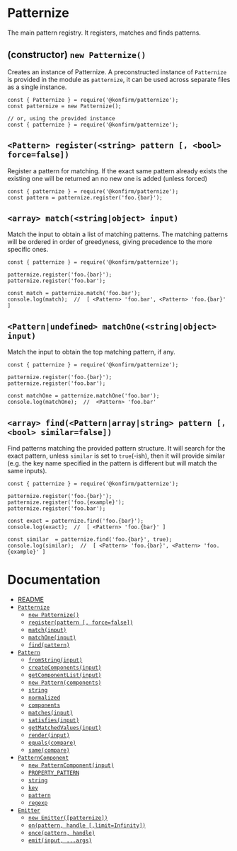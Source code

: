 # Patternize
The main pattern registry. It registers, matches and finds patterns.

## (constructor) `new Patternize()`
Creates an instance of Patternize. A preconstructed instance of `Patternize` is provided in the module as `patternize`, it can be used across separate files as a single instance.
```
const { Patternize } = require('@konfirm/patternize');
const patternize = new Patternize();

// or, using the provided instance
const { patternize } = require('@konfirm/patternize');
```

## `<Pattern> register(<string> pattern [, <bool> force=false])`
Register a pattern for matching. If the exact same pattern already exists the existing one will be returned an no new one is added (unless forced)
```
const { patternize } = require('@konfirm/patternize');
const pattern = patternize.register('foo.{bar}');
```

## `<array> match(<string|object> input)`
Match the input to obtain a list of matching patterns.
The matching patterns will be ordered in order of greedyness, giving precedence to the more specific ones.
```
const { patternize } = require('@konfirm/patternize');

patternize.register('foo.{bar}');
patternize.register('foo.bar');

const match = patternize.match('foo.bar');
console.log(match);  //  [ <Pattern> 'foo.bar', <Pattern> 'foo.{bar}' ]
```

## `<Pattern|undefined> matchOne(<string|object> input)`
Match the input to obtain the top matching pattern, if any.
```
const { patternize } = require('@konfirm/patternize');

patternize.register('foo.{bar}');
patternize.register('foo.bar');

const matchOne = patternize.matchOne('foo.bar');
console.log(matchOne);  //  <Pattern> 'foo.bar'
```

## `<array> find(<Pattern|array|string> pattern [, <bool> similar=false])`
Find patterns matching the provided pattern structure. It will search for the exact pattern, unless `similar` is set to `true`(-ish), then it will provide similar (e.g. the key name specified in the pattern is different but will match the same inputs).
```
const { patternize } = require('@konfirm/patternize');

patternize.register('foo.{bar}');
patternize.register('foo.{example}');
patternize.register('foo.bar');

const exact = patternize.find('foo.{bar}');
console.log(exact);  //  [ <Pattern> 'foo.{bar}' ]

const similar  = patternize.find('foo.{bar}', true);
console.log(similar);  //  [ <Pattern> 'foo.{bar}', <Pattern> 'foo.{example}' ]
```


# Documentation
 * [README](../README.md)
 * [`Patternize`](patternize.md#patternize)
    * [`new Patternize()`](patternize.md#constructornewpatternize)
    * [`register(pattern [, force=false])`](patternize.md#patternregisterstringpatternboolforcefalse)
    * [`match(input)`](patternize.md#arraymatchstringobjectinput)
    * [`matchOne(input)`](patternize.md#patternundefinedmatchonestringobjectinput)
    * [`find(pattern)`](patternize.md#arrayfindpatternarraystringpatternboolsimilarfalse)
 * [`Pattern`](pattern.md#pattern)
    * [`fromString(input)`](pattern.md#staticpatternfromstringstringinput)
    * [`createComponents(input)`](pattern.md#staticarraycreatecomponentsstringinput)
    * [`getComponentList(input)`](pattern.md#staticarraygetcomponentlistpatternarraystringinput)
    * [`new Pattern(components)`](pattern.md#constructornewpatternarraycomponents)
    * [`string`](pattern.md#readonlystringstring)
    * [`normalized`](pattern.md#readonlystringnormalized)
    * [`components`](pattern.md#readonlyarraycomponents)
    * [`matches(input)`](pattern.md#boolmatchesstringinput)
    * [`satisfies(input)`](pattern.md#boolsatisfiesobjectinput)
    * [`getMatchedValues(input)`](pattern.md#mapgetmatchedvaluesstringinput)
    * [`render(input)`](pattern.md#stringrenderobjectinput)
    * [`equals(compare)`](pattern.md#boolequalspatternarraystringcompare)
    * [`same(compare)`](pattern.md#boolsamepatternarraystringcompare)
 * [`PatternComponent`](pattern-component.md#patterncomponent)
    * [`new PatternComponent(input)`](pattern-component.md#constructornewpatterncomponentstringinput)
    * [`PROPERTY_PATTERN`](pattern-component.md#staticreadonlyregexppropertypattern)
    * [`string`](pattern-component.md#readonlystringstring)
    * [`key`](pattern-component.md#readonlystringkey)
    * [`pattern`](pattern-component.md#readonlystringpattern)
    * [`regexp`](pattern-component.md#readonlyregexpregex)
 * [`Emitter`](emitter.md#emitter)
    * [`new Emitter([patternize])`](emitter.md#constructornewemitterpatternizepatternize)
    * [`on(pattern, handle [,limit=Infinity])`](emitter.md#voidonstringpatternfunctionhandlenumberlimitinfinity)
    * [`once(pattern, handle)`](emitter.md#voidoncestringpatternfunctionhandle)
    * [`emit(input, ...args)`](emitter.md#voidemitstringinputargs)
